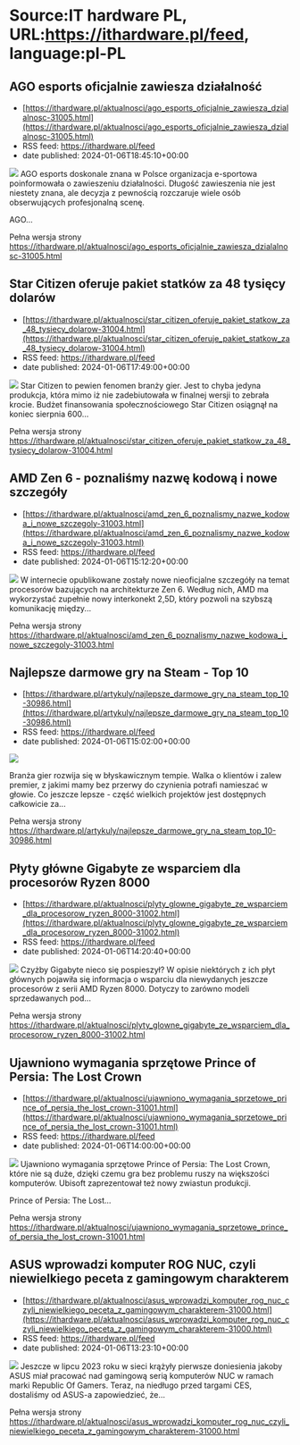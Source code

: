 # Source:IT hardware PL, URL:https://ithardware.pl/feed, language:pl-PL

## AGO esports oficjalnie zawiesza działalność
 - [https://ithardware.pl/aktualnosci/ago_esports_oficjalnie_zawiesza_dzialalnosc-31005.html](https://ithardware.pl/aktualnosci/ago_esports_oficjalnie_zawiesza_dzialalnosc-31005.html)
 - RSS feed: https://ithardware.pl/feed
 - date published: 2024-01-06T18:45:10+00:00

<img src="https://ithardware.pl/artykuly/min/31005_1.jpg" />            AGO esports doskonale znana w Polsce organizacja e-sportowa poinformowała o zawieszeniu działalności. Długość zawieszenia nie jest niestety znana, ale decyzja z pewnością rozczaruje wiele os&oacute;b obserwujących profesjonalną scenę.

AGO...
            <p>Pełna wersja strony <a href="https://ithardware.pl/aktualnosci/ago_esports_oficjalnie_zawiesza_dzialalnosc-31005.html">https://ithardware.pl/aktualnosci/ago_esports_oficjalnie_zawiesza_dzialalnosc-31005.html</a></p>

## Star Citizen oferuje pakiet statków za 48 tysięcy dolarów
 - [https://ithardware.pl/aktualnosci/star_citizen_oferuje_pakiet_statkow_za_48_tysiecy_dolarow-31004.html](https://ithardware.pl/aktualnosci/star_citizen_oferuje_pakiet_statkow_za_48_tysiecy_dolarow-31004.html)
 - RSS feed: https://ithardware.pl/feed
 - date published: 2024-01-06T17:49:00+00:00

<img src="https://ithardware.pl/artykuly/min/31004_1.jpg" />            Star Citizen to pewien fenomen branży gier. Jest to chyba jedyna produkcja, kt&oacute;ra mimo iż nie zadebiutowała w finalnej wersji to zebrała krocie.&nbsp;Budżet finansowania społecznościowego Star Citizen osiągnął na koniec sierpnia 600...
            <p>Pełna wersja strony <a href="https://ithardware.pl/aktualnosci/star_citizen_oferuje_pakiet_statkow_za_48_tysiecy_dolarow-31004.html">https://ithardware.pl/aktualnosci/star_citizen_oferuje_pakiet_statkow_za_48_tysiecy_dolarow-31004.html</a></p>

## AMD Zen 6 - poznaliśmy nazwę kodową i nowe szczegóły
 - [https://ithardware.pl/aktualnosci/amd_zen_6_poznalismy_nazwe_kodowa_i_nowe_szczegoly-31003.html](https://ithardware.pl/aktualnosci/amd_zen_6_poznalismy_nazwe_kodowa_i_nowe_szczegoly-31003.html)
 - RSS feed: https://ithardware.pl/feed
 - date published: 2024-01-06T15:12:20+00:00

<img src="https://ithardware.pl/artykuly/min/31003_1.jpg" />            W internecie opublikowane zostały nowe nieoficjalne szczeg&oacute;ły na temat procesor&oacute;w bazujących na architekturze Zen 6. Według nich, AMD ma wykorzystać zupełnie nowy interkonekt 2,5D, kt&oacute;ry pozwoli na szybszą komunikację między...
            <p>Pełna wersja strony <a href="https://ithardware.pl/aktualnosci/amd_zen_6_poznalismy_nazwe_kodowa_i_nowe_szczegoly-31003.html">https://ithardware.pl/aktualnosci/amd_zen_6_poznalismy_nazwe_kodowa_i_nowe_szczegoly-31003.html</a></p>

## Najlepsze darmowe gry na Steam - Top 10
 - [https://ithardware.pl/artykuly/najlepsze_darmowe_gry_na_steam_top_10-30986.html](https://ithardware.pl/artykuly/najlepsze_darmowe_gry_na_steam_top_10-30986.html)
 - RSS feed: https://ithardware.pl/feed
 - date published: 2024-01-06T15:02:00+00:00

<img src="https://ithardware.pl/artykuly/min/30986_1.jpg" />            

Branża gier rozwija się w błyskawicznym tempie. Walka o klient&oacute;w i zalew premier, z jakimi mamy bez przerwy do czynienia potrafi namieszać w głowie. Co jeszcze lepsze - część wielkich projekt&oacute;w jest dostępnych całkowicie za...
            <p>Pełna wersja strony <a href="https://ithardware.pl/artykuly/najlepsze_darmowe_gry_na_steam_top_10-30986.html">https://ithardware.pl/artykuly/najlepsze_darmowe_gry_na_steam_top_10-30986.html</a></p>

## Płyty główne Gigabyte ze wsparciem dla procesorów Ryzen 8000
 - [https://ithardware.pl/aktualnosci/plyty_glowne_gigabyte_ze_wsparciem_dla_procesorow_ryzen_8000-31002.html](https://ithardware.pl/aktualnosci/plyty_glowne_gigabyte_ze_wsparciem_dla_procesorow_ryzen_8000-31002.html)
 - RSS feed: https://ithardware.pl/feed
 - date published: 2024-01-06T14:20:40+00:00

<img src="https://ithardware.pl/artykuly/min/31002_1.jpg" />            Czyżby Gigabyte nieco się pospieszył? W opisie niekt&oacute;rych z ich płyt gł&oacute;wnych pojawiła się informacja o wsparciu dla niewydanych jeszcze procesor&oacute;w z serii AMD Ryzen 8000. Dotyczy to zar&oacute;wno modeli sprzedawanych pod...
            <p>Pełna wersja strony <a href="https://ithardware.pl/aktualnosci/plyty_glowne_gigabyte_ze_wsparciem_dla_procesorow_ryzen_8000-31002.html">https://ithardware.pl/aktualnosci/plyty_glowne_gigabyte_ze_wsparciem_dla_procesorow_ryzen_8000-31002.html</a></p>

## Ujawniono wymagania sprzętowe Prince of Persia: The Lost Crown
 - [https://ithardware.pl/aktualnosci/ujawniono_wymagania_sprzetowe_prince_of_persia_the_lost_crown-31001.html](https://ithardware.pl/aktualnosci/ujawniono_wymagania_sprzetowe_prince_of_persia_the_lost_crown-31001.html)
 - RSS feed: https://ithardware.pl/feed
 - date published: 2024-01-06T14:00:00+00:00

<img src="https://ithardware.pl/artykuly/min/31001_1.jpg" />            Ujawniono wymagania sprzętowe&nbsp;Prince of Persia: The Lost Crown, kt&oacute;re nie są duże, dzięki czemu gra bez problemu ruszy na większości komputer&oacute;w. Ubisoft zaprezentował też nowy zwiastun produkcji.

Prince of Persia: The Lost...
            <p>Pełna wersja strony <a href="https://ithardware.pl/aktualnosci/ujawniono_wymagania_sprzetowe_prince_of_persia_the_lost_crown-31001.html">https://ithardware.pl/aktualnosci/ujawniono_wymagania_sprzetowe_prince_of_persia_the_lost_crown-31001.html</a></p>

## ASUS wprowadzi komputer ROG NUC, czyli niewielkiego peceta z gamingowym charakterem
 - [https://ithardware.pl/aktualnosci/asus_wprowadzi_komputer_rog_nuc_czyli_niewielkiego_peceta_z_gamingowym_charakterem-31000.html](https://ithardware.pl/aktualnosci/asus_wprowadzi_komputer_rog_nuc_czyli_niewielkiego_peceta_z_gamingowym_charakterem-31000.html)
 - RSS feed: https://ithardware.pl/feed
 - date published: 2024-01-06T13:23:10+00:00

<img src="https://ithardware.pl/artykuly/min/31000_1.jpg" />            Jeszcze w lipcu 2023 roku w sieci krążyły pierwsze doniesienia jakoby ASUS miał pracować nad gamingową serią komputer&oacute;w NUC w ramach marki Republic Of Gamers. Teraz, na niedługo przed targami CES, dostaliśmy od ASUS-a zapowiedzieć, że...
            <p>Pełna wersja strony <a href="https://ithardware.pl/aktualnosci/asus_wprowadzi_komputer_rog_nuc_czyli_niewielkiego_peceta_z_gamingowym_charakterem-31000.html">https://ithardware.pl/aktualnosci/asus_wprowadzi_komputer_rog_nuc_czyli_niewielkiego_peceta_z_gamingowym_charakterem-31000.html</a></p>

